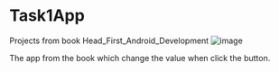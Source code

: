 # Task1App
Projects from book Head_First_Android_Development
![image](https://user-images.githubusercontent.com/90826929/174042835-13f65286-c3b2-46a7-b67c-9f3695cb375e.png)

The app from the book which change the value when click the button.

